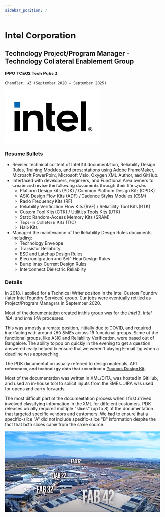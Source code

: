 ```yaml
---
sidebar_position: 7
---
```


# Intel Corporation
## Technology Project/Program Manager - Technology Collateral Enablement Group
**IPPO TCEG2 Tech Pubs 2**

`Chandler, AZ (September 2020 – September 2025)`

![Intel New](../img/intel_new.png)

### Resume Bullets

- Revised technical content of Intel Kit documentation, Reliability Design Rules, Training Modules, and presentations
using Adobe FrameMaker, Microsoft PowerPoint, Microsoft Visio, Oxygen XML Author, and GitHub.
- Interfaced with developers, engineers, and Functional Area owners to create and revise the following documents
through their life cycle:
  - Platform Design Kits (PDK) / Common Platform Design Kits (CPDK)
  - ASIC Design Flow Kits (ADF) / Cadence Stylus Modules (CSM)
  - Radio Frequency Kits (RF)
  - Reliability Verification Flow Kits (RVF) / Reliability Tool Kits (RTK)
  - Custom Tool Kits (CTK) / Utilities Tools Kits (UTK)
  - Static Random-Access Memory Kits (SRAM)
  - Tape-in Collateral Kits (TIC)
  - Halo Kits
- Managed the maintenance of the Reliability Design Rules documents including:
  - Technology Envelope
  - Transistor Reliability
  - ESD and Latchup Design Rules
  - Electromigration and Self-Heat Design Rules
  - Bump Imax Current Design Rules
  - Interconnect Dielectric Reliability

### Details

In 2018, I applied for a Technical Writer positon in the Intel Custom Foundry (later Intel Foundry Services) group.  Our jobs were eventually retitled as Project/Program Managers in September 2020.

Most of the documentation created in this group was for the _Intel 3_, _Intel 18A_, and _Intel 14A_ processes.

This was a mostly a remote position, initially due to COVID, and required interfacing with around 280 SMEs across 15 functional groups.
Some of the functional groups, like ASIC and Reliability Verification, were based out of Bangalore.
The ability to pop on quickly in the evening to get a question answered really helped to ensure that we weren't playing E-mail tag when a deadline was approaching.

The PDK documentation usually referred to design materials, API references, and technology data that described a [Process Design Kit](https://en.wikipedia.org/wiki/Process_design_kit).

Most of the documentation was written in XML/DITA, was hosted in GitHub, and used an in-house tool to solicit inputs from the SMEs.
JIRA was used for opens and carry forwards.

The most difficult part of the documentation process when I first arrived involved classifying information in the XML for different customers.
PDK releases usually required multiple "slices" (up to 8) of the documentation that targeted specific vendors and customers.
We had to ensure that a specific-slice "A" did not include specific-slice "B" information despite the fact that both slices came from the same source.

![Fab](../img/fab.jpg)

